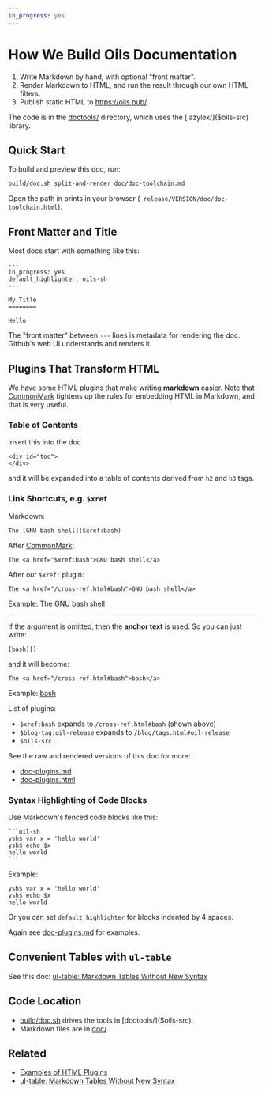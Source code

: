 ```yaml
---
in_progress: yes
---
```


How We Build Oils Documentation
================================

1. Write Markdown by hand, with optional "front matter".
2. Render Markdown to HTML, and run the result through our own HTML filters.
3. Publish static HTML to <https://oils.pub/>.

The code is in the [doctools/]($oils-src) directory, which uses the
[lazylex/]($oils-src)  library.

<div id="toc">
</div>

## Quick Start

To build and preview this doc, run:

    build/doc.sh split-and-render doc/doc-toolchain.md

Open the path in prints in your browser
(`_release/VERSION/doc/doc-toolchain.html`).

## Front Matter and Title

Most docs start with something like this:

    ---
    in_progress: yes
    default_highlighter: oils-sh
    ---

    My Title
    ========

    Hello

The "front matter" between `---` lines is metadata for rendering the doc.
Github's web UI understands and renders it.

## Plugins That Transform HTML

We have some HTML plugins that make writing **markdown** easier.
Note that [CommonMark][] tightens up the rules for embedding HTML in Markdown,
and that is very useful.

[CommonMark]: https://www.oilshell.org/blog/2018/02/14.html 

### Table of Contents

Insert this into the doc

    <div id="toc">
    </div>

and it will be expanded into a table of contents derived from `h2` and `h3`
tags.

### Link Shortcuts, e.g. `$xref`

Markdown:

    The [GNU bash shell]($xref:bash)

After [CommonMark][]:

    The <a href="$xref:bash">GNU bash shell</a>

After our `$xref:` plugin:

    The <a href="/cross-ref.html#bash">GNU bash shell</a>

Example: The [GNU bash shell]($xref:bash)

---

If the argument is omitted, then the **anchor text** is used.  So you can just write:

    [bash][]

and it will become:

    The <a href="/cross-ref.html#bash">bash</a>

Example: [bash][]

[bash]: $xref

List of plugins:

- `$xref:bash` expands to `/cross-ref.html#bash` (shown above)
- `$blog-tag:oil-release` expands to `/blog/tags.html#oil-release`
- `$oils-src`

See the raw and rendered versions of this doc for more:

- [doc-plugins.md][]
- [doc-plugins.html](doc-plugins.html)

[doc-plugins.md]: $oils-src:doc/doc-plugins.md

### Syntax Highlighting of Code Blocks

Use Markdown's fenced code blocks like this:

    ```oil-sh
    ysh$ var x = 'hello world'
    ysh$ echo $x
    hello world
    ```

Example:

```oil-sh
ysh$ var x = 'hello world'
ysh$ echo $x
hello world
```


Or you can set `default_highlighter` for blocks indented by 4 spaces.

Again see [doc-plugins.md][] for examples.

## Convenient Tables with `ul-table`

See this doc: [ul-table: Markdown Tables Without New Syntax](ul-table.html)
## Code Location

- [build/doc.sh]($oils-src) drives the tools in [doctools/]($oils-src).
- Markdown files are in [doc/]($oils-src).

## Related

- [Examples of HTML Plugins](doc-plugins.html)
- [ul-table: Markdown Tables Without New Syntax](ul-table.html)
